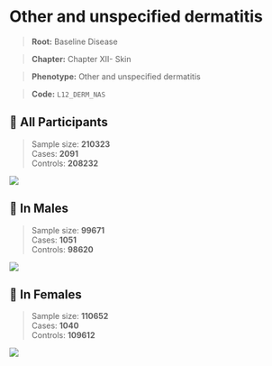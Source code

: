 # Other and unspecified dermatitis

> **Root:** Baseline Disease  

> **Chapter:** Chapter XII- Skin  

> **Phenotype:** Other and unspecified dermatitis  

> **Code:** `L12_DERM_NAS`

## 🧪 All Participants  
> Sample size: **210323**  
> Cases: **2091**  
> Controls: **208232**
<img src="/Disease/Figures/ALL/Incidence/L12_DERM_NAS.png"/>
<CsvTable src="/Disease_Data/ALL/Incidence/COX_L12_DERM_NAS.csv" label="🔍 View full results" />

## 👨 In Males  
> Sample size: **99671**  
> Cases: **1051**  
> Controls: **98620**
<img src="/Disease/Figures/Male/Incidence/L12_DERM_NAS.png"/>
<CsvTable src="/Disease_Data/Male/Incidence/COX_L12_DERM_NAS.csv" label="🔍 View full results" />

## 👩 In Females  
> Sample size: **110652**  
> Cases: **1040**  
> Controls: **109612**
<img src="/Disease/Figures/Female/Incidence/L12_DERM_NAS.png"/>
<CsvTable src="/Disease_Data/Female/Incidence/COX_L12_DERM_NAS.csv" label="🔍 View full results" />
